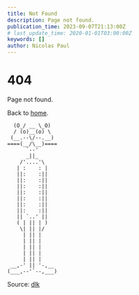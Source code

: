 ```yaml
---
title: Not Found
description: Page not found.
publication_time: 2023-09-07T21:13:00Z
# last_update_time: 2020-01-01T03:00:00Z
keywords: []
author: Nicolas Paul
---
```

# 404

Page not found.

Back to [home](/).

```text
  (O_/ __ \_O)
  / (o)__(o) \
 (__.--\/--.__)
====(__/\__)====
      `--'
      _||_
    /'....'\
   | :    : |
   ||:    :||
   ||:    :||
   ||:    :||
   ||:    :||
   ||:    :||
   ||:    :||
   ||:    :||
   || `..' ||
   ( | || | )
    \| || |/
     | || |
     | || |
     | || |
     | || |
     | || |
 __,-' || '-,__
(___,--'`--,___) 
```

Source: [dlk](https://www.asciiart.eu/cartoons/pink-panther)
